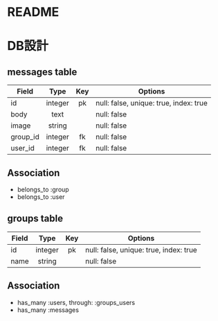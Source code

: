 # README

# DB設計

## messages table

|Field|Type|Key|Options|
|---|:---:|:---:|---|
|id|integer|pk|null: false, unique: true, index: true|
|body|text||null: false|
|image|string||null: false|
|group_id|integer|fk|null: false|
|user_id|integer|fk|null: false|

## Association
- belongs_to :group
- belongs_to :user


## groups table

|Field|Type|Key|Options|
|---|:---:|:---:|---|
|id|integer|pk|null: false, unique: true, index: true|
|name|string||null: false|

## Association
- has_many :users, through: :groups_users
- has_many :messages

